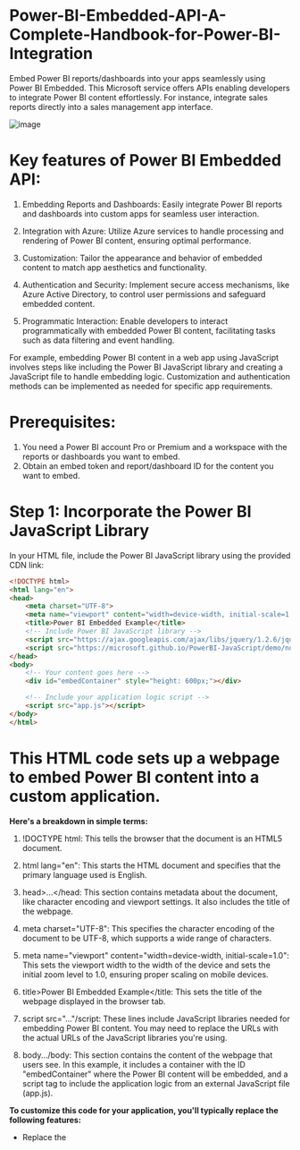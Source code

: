 # Power-BI-Embedded-API-A-Complete-Handbook-for-Power-BI-Integration
Embed Power BI reports/dashboards into your apps seamlessly using Power BI Embedded. This Microsoft service offers APIs enabling developers to integrate Power BI content effortlessly. For instance, integrate sales reports directly into a sales management app interface.

![image](https://github.com/Hagar-zakaria/Power-BI-Embedded-API-A-Complete-Handbook-for-Power-BI-Integration/assets/93611934/a247d5c1-905a-498e-b2b2-3b34c509b8fb)

# Key features of Power BI Embedded API:

1. Embedding Reports and Dashboards: Easily integrate Power BI reports and dashboards into custom apps for seamless user interaction.

2. Integration with Azure: Utilize Azure services to handle processing and rendering of Power BI content, ensuring optimal performance.

3. Customization: Tailor the appearance and behavior of embedded content to match app aesthetics and functionality.

4. Authentication and Security: Implement secure access mechanisms, like Azure Active Directory, to control user permissions and safeguard embedded content.

5. Programmatic Interaction: Enable developers to interact programmatically with embedded Power BI content, facilitating tasks such as data filtering and event handling.

For example, embedding Power BI content in a web app using JavaScript involves steps like including the Power BI JavaScript library and creating a JavaScript file to handle embedding logic. Customization and authentication methods can be implemented as needed for specific app requirements.


# Prerequisites:

1. You need a Power BI account Pro or Premium  and a workspace with the reports or dashboards you want to embed.
2. Obtain an embed token and report/dashboard ID for the content you want to embed.

# Step 1: Incorporate the Power BI JavaScript Library

In your HTML file, include the Power BI JavaScript library using the provided CDN link:   

```html
<!DOCTYPE html>
<html lang="en">
<head>
    <meta charset="UTF-8">
    <meta name="viewport" content="width=device-width, initial-scale=1.0">
    <title>Power BI Embedded Example</title>
    <!-- Include Power BI JavaScript library -->
    <script src="https://ajax.googleapis.com/ajax/libs/jquery/1.2.6/jquery.js"></script>
    <script src="https://microsoft.github.io/PowerBI-JavaScript/demo/node_modules/powerbi-client/dist/powerbi.js"></script>
</head>
<body>
    <!-- Your content goes here -->
    <div id="embedContainer" style="height: 600px;"></div>

    <!-- Include your application logic script -->
    <script src="app.js"></script>
</body>
</html>
```

# **This HTML code sets up a webpage to embed Power BI content into a custom application.**

**Here's a breakdown in simple terms:**

1.  !DOCTYPE html: This tells the browser that the document is an HTML5 document.

2. html lang="en": This starts the HTML document and specifies that the primary language used is English.

3. head>...</head: This section contains metadata about the document, like character encoding and viewport settings. It also includes the title of the webpage.

4. meta charset="UTF-8": This specifies the character encoding of the document to be UTF-8, which supports a wide range of characters.

5. meta name="viewport" content="width=device-width, initial-scale=1.0": This sets the viewport width to the width of the device and sets the initial zoom level to 1.0, ensuring proper scaling on mobile devices.

6. title>Power BI Embedded Example</title: This sets the title of the webpage displayed in the browser tab.

7. script src="..."/script: These lines include JavaScript libraries needed for embedding Power BI content. You may need to replace the URLs with the actual URLs of the JavaScript libraries you're using.

8. body.../body: This section contains the content of the webpage that users see. In this example, it includes a container with the ID "embedContainer" where the Power BI content will be embedded, and a script tag to include the application logic from an external JavaScript file (app.js).

**To customize this code for your application, you'll typically replace the following features:**

- Replace the <title> tag content with your desired webpage title.
- Replace the <script> tags' src attribute URLs with the URLs of the JavaScript libraries you're using for Power BI embedding.
- Customize the content within the <body> tag according to your application's needs, and replace "embedContainer" with the ID of the container where you want to embed the Power BI content.

# Step 2: Develop a JavaScript File (app.js)

Create a JavaScript file named "app.js" to manage the embedding process. This file will house the script responsible for embedding the Power BI content into your application.

```Java 
<script>
let loadedResolve, reportLoaded = new Promise((res, rej) => { loadedResolve = res; });
let renderedResolve, reportRendered = new Promise((res, rej) => { renderedResolve = res; });
const reportId = "your_report_id_here";
const groupId = "your_groupId_here";

// Get models. models contains enums that can be used.
models = window['powerbi-client'].models;

// Embed a Power BI report in the given HTML element with the given configurations
// Read more about how to embed a Power BI report in your application here: https://go.microsoft.com/fwlink/?linkid=2153590
function embedPowerBIReport() {
    /*-----------------------------------------------------------------------------------+
    |    Don't change these values here: access token, embed URL and report ID.          | 
    |    To make changes to these values:                                                | 
    |    1. Save any other code changes to a text editor, as these will be lost.         |
    |    2. Select 'Start over' from the ribbon.                                         |
    |    3. Select a report or use an embed token.                                       |
    +-----------------------------------------------------------------------------------*/
    // Read embed application token
    let accessToken = "your_access_token";

    // Read embed URL
    let embedUrl = `https://app.powerbi.com/reportEmbed?reportId=${reportId}&groupId=${groupId}`;

    // Read report Id
    let embedReportId = reportId;

    // Read embed type from radio
    //let tokenType = TOKEN_TYPE;

    // We give All permissions to demonstrate switching between View and Edit mode and saving report.
    let permissions = models.Permissions.All;

    // Create the embed configuration object for the report
    // For more information see https://go.microsoft.com/fwlink/?linkid=2153590
    let config = {
        type: 'report',
        tokenType: models.TokenType.Embed,  // Correct reference
        accessToken: accessToken,
        embedUrl: embedUrl,
        id: embedReportId,
        permissions: permissions,
        viewMode: models.ViewMode.View,
        settings: {
            filterPaneEnabled: false,
            navContentPaneEnabled: true,
            layoutType: models.LayoutType.Custom, // You can experiment with layoutType
            panes: {
                filters: {
                    visible: true
                },
                pageNavigation: {
                    visible: true
                }
            },
            bars: {
                statusBar: {
                    visible: true
                }
            }
        }
    };

    // Get a reference to the embedded report HTML element
    let embedContainer = $('#embedContainer')[0];

    // Embed the report and display it within the div container.
    report = powerbi.embed(embedContainer, config);

    // report.off removes all event handlers for a specific event
    report.off("loaded");

    // report.on will add an event handler
    report.on("loaded", function () {
        loadedResolve();
        report.off("loaded");
    });

    // report.off removes all event handlers for a specific event
    report.off("error");

    report.on("error", function (event) {
        console.log(event.detail);
    });

    // report.off removes all event handlers for a specific event
    report.off("rendered");

    // report.on will add an event handler
    report.on("rendered", function () {
        renderedResolve();
        report.off("rendered");
    });
}

embedPowerBIReport();
reportLoaded;

// Insert here the code you want to run after the report is loaded

reportRendered;

// Insert here the code you want to run after the report is rendered

</script>
'''
